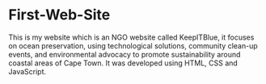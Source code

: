 # First-Web-Site
This is my website which is an NGO website called KeepITBlue, it focuses on ocean preservation, using technological solutions, community clean-up events, and environmental advocacy to promote sustainability around coastal areas of Cape Town. It was developed using HTML, CSS and JavaScript.
